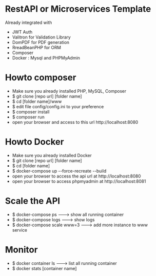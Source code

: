 # RestAPI or Microservices Template

Already integrated with
  - JWT Auth
  - Valitron for Validation Library
  - DomPDF for PDF generation
  - RreadBeanPHP for ORM
  - Composer
  - Docker : Mysql and PHPMyAdmin

# Howto composer
  - Make sure you already installed PHP, MySQL, Composer
  - $ git clone [repo url] [folder name]
  - $ cd [folder name]/www
  - $ edit file config/config.ini to your preference
  - $ composer install 
  - $ composer run
  - open your browser and access to this url http://localhost:8080

# Howto Docker
- Make sure you already installed Docker
- $ git clone [repo url] [folder name]
- $ cd [folder name]
- $ docker-compose up --force-recreate --build
- open your browser to access the api url at http://localhost:8080
- open your browser to access phpmyadmin at http://localhost:8081

# Scale the API
- $ docker-compose ps ---> show all running container
- $ docker-compose logs ---> show logs
- $ docker-compose scale www=3 ---> add more instance to www service

# Monitor
- $ docker container ls ---> list all running container
- $ docker stats [container name]
